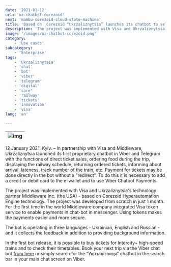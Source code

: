 ```yaml
---
date: '2021-01-12'
url: 'uz-chatbot-corezoid'
next: 'mambu-corezoid-cloud-state-machine'
title: 'Based on  Corezoid “Ukrzaliznytsia” launches its chatbot to sell tickets in Viber and and Telegram messengers'
description: 'The project was implemented with Visa and Ukrzaliznytsia`s technology partner Middleware Inc. (the USA) - based on Corezoid Hyperautomation Engine technology. The project was developed from scratch in just 1 month. For the first time in the world Middleware company integrated Visa token service to enable payments in chat-bot in messenger.'
image: '/images/uz-chatbot-corezoid.png'
category:
    - 'Use cases'
subcategory:
	- 'Enterprise'
tags:
    - 'Ukrzaliznytsia'
    - 'chat'
    - 'bot'
    - 'viber'
    - 'telegram'
    - 'digital'
    - 'core'
    - 'railway'
    - 'tickets'
    - 'innovation'
    - 'visa'
lang: 'en'  

---
```


| ![img](/images/uz-chatbot-corezoid.png) |
| :---: |


12 January 2021, Kyiv. – In partnership with Visa and Middleware, Ukrzaliznytsia launched its first proprietary chatbot in Viber and Telegram with the functions of direct ticket sales, ordering food during the trip, displaying the railway schedule, returning ordered tickets, informing about arrival, lateness, track number of the train, etc. Payment for tickets may be done directly in the bot without a "redirect". To do this it is necessary to add a credit or debit card to the e-wallet and to use Viber Chatbot Payments.

The project was implemented with Visa and Ukrzaliznytsia's technology partner Middleware Inc. (the USA) - based on Corezoid Hyperautomation Engine technology. The project was developed from scratch in just 1 month. For the first time in the world Middleware company integrated Visa token service to enable payments in chat-bot in messenger. Using tokens makes the payments easier and more secure.  

The bot is operating in three languages ​​- Ukrainian, English and Russian - and it collects the feedback in addition to providing background information.

In the first bot release, it is possible to buy tickets for Intercity+ high-speed trains and to check their timetables. Book your next trip via the Viber chat bot [from here](https://vb.me/ukr_railway) or simply search for the “Укрзалізниця” chatbot in the search bar in your main chat screen on Viber.
